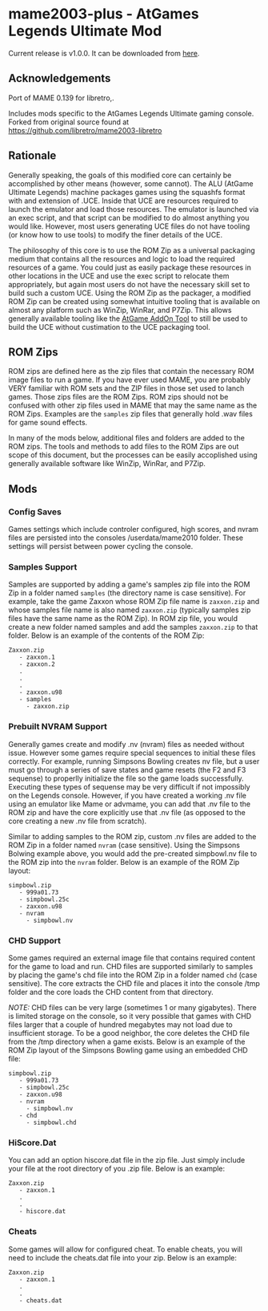 # mame2003-plus - AtGames Legends Ultimate Mod

Current release is v1.0.0.  It can be downloaded from [here](https://github.com/gm2552/mame2010-libretro/releases/download/1.0.0/mame2010_libretro_alu_1.0.0.zip).

## Acknowledgements 
Port of MAME 0.139 for libretro,.

Includes mods specific to the AtGames Legends Ultimate gaming console.  Forked from original source found at https://github.com/libretro/mame2003-libretro

## Rationale

Generally speaking, the goals of this modified core can certainly be accomplished by other means (however, some cannot).  The ALU (AtGame Ultimate Legends) machine packages games using the squashfs format with and extension of .UCE.  Inside that UCE are resources required to launch the emulator and load those resources.  The emulator is launched via an exec script, and that script can be modified to do almost anything you would like.  However, most users generating UCE files do not have tooling (or know how to use tools) to modify the finer details of the UCE.

The philosophy of this core is to use the ROM Zip as a universal packaging medium that contains all the resources and logic to load the required resources of a game.  You could just as easily package these resources in other locations in the UCE and use the exec script to relocate them appropriately, but again most users do not have the necessary skill set to build such a custom UCE.  Using the ROM Zip as the packager, a modified ROM Zip can be created using somewhat intuitive tooling that is available on almost any platform such as WinZip, WinRar, and P7Zip.  This allows generally available tooling like the [AtGame AddOn Tool](https://github.com/FalkensMaze1983/ultimate_addon/tree/master/AddOn_tool) to still be used to build the UCE without custimation to the UCE packaging tool.

## ROM Zips

ROM zips are defined here as the zip files that contain the necessary ROM image files to run a game.  If you have ever used MAME, you are probably VERY familiar with ROM sets and the ZIP files in those set used to lanch games.  Those zips files are the ROM Zips.  ROM zips should not be confused with other zip files used in MAME that may the same name as the ROM Zips.  Examples are the `samples` zip files that generally hold .wav files for game sound effects.

In many of the mods below, additional files and folders are added to the ROM zips.  The tools and methods to add files to the ROM Zips are out scope of this document, but the processes can be easily accoplished using generally available software like WinZip, WinRar, and P7Zip. 

## Mods

### Config Saves

Games settings which include controler configured, high scores, and nvram files are persisted into the consoles /userdata/mame2010 folder.  These settings will persist between power cycling the console.

### Samples Support

Samples are supported by adding a game's samples zip file into the ROM Zip in a folder named `samples` (the directory name is case sensitive).  For example, take the game Zaxxon whose ROM Zip file name is `zaxxon.zip` and whose samples file name is also named `zaxxon.zip` (typically samples zip files have the same name as the ROM Zip).  In ROM zip file, you would create a new folder named samples and add the samples `zaxxon.zip` to that folder.  Below is an example of the contents of the ROM Zip:

```
Zaxxon.zip
   - zaxxon.1
   - zaxxon.2
   .
   .
   .
   - zaxxon.u98
   - samples
     - zaxxon.zip
```

### Prebuilt NVRAM Support

Generally games create and modify .nv (nvram) files as needed without issue.  However some games require special sequences to initial these files correctly.  For example, running Simpsons Bowling creates nv file, but a user must go through a series of save states and game resets (the F2 and F3 sequense) to properlly initialize the file so the game loads successfully.  Executing these types of sequense may be very difficult if not impossibly on the Legends console.  However, if you have created a working .nv file using an emulator like Mame or advmame, you can add that .nv file to the ROM zip and have the core explicitly use that .nv file (as opposed to the core creating a new .nv file from scratch).

Similar to adding samples to the ROM zip, custom .nv files are added to the ROM Zip in a folder named `nvram` (case sensitive).  Using the Simpsons Bolwing example above, you would add the pre-created simpbowl.nv file to the ROM zip into the `nvram` folder.  Below is an example of the ROM Zip layout:

```
simpbowl.zip
   - 999a01.73
   - simpbowl.25c
   - zaxxon.u98
   - nvram
     - simpbowl.nv
```

### CHD Support

Some games required an external image file that contains required content for the game to load and run.  CHD files are supported similarly to samples by placing the game's chd file into the ROM Zip in a folder named `chd` (case sensitive).  The core extracts the CHD file and places it into the console /tmp folder and the core loads the CHD content from that directory.  

*NOTE:* CHD files can be very large (sometimes 1 or many gigabytes).  There is limited storage on the console, so it very possible that games with CHD files larger that a couple of hundred megabytes may not load due to insufficient storage.  To be a good neighbor, the core deletes the CHD file from the /tmp directory when a game exists.  Below is an example of the ROM Zip layout of the Simpsons Bowling game using an embedded CHD file:

```
simpbowl.zip
   - 999a01.73
   - simpbowl.25c
   - zaxxon.u98
   - nvram
     - simpbowl.nv
   - chd
     - simpbowl.chd
```

### HiScore.Dat

You can add an option hiscore.dat file in the zip file.  Just simply include your file at the root directory of you .zip file.  Below is an example:

```
Zaxxon.zip
   - zaxxon.1
   .
   .
   - hiscore.dat
```

### Cheats

Some games will allow for configured cheat.  To enable cheats, you will need to include the cheats.dat file into your zip.  Below is an example:

```
Zaxxon.zip
   - zaxxon.1
   .
   .
   - cheats.dat
```
